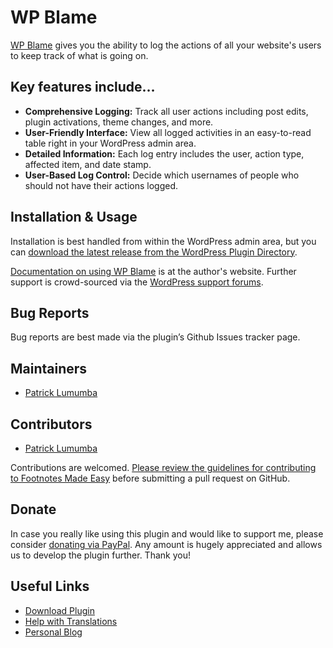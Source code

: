 # WP Blame

[WP Blame](https://wordpress.org/plugins/wp-blame/) gives you the ability to log the actions of all your website's users to keep track of what is going on.

## Key features include…

* **Comprehensive Logging:** Track all user actions including post edits, plugin activations, theme changes, and more.
* **User-Friendly Interface:** View all logged activities in an easy-to-read table right in your WordPress admin area.
* **Detailed Information:** Each log entry includes the user, action type, affected item, and date stamp.
* **User-Based Log Control:** Decide which usernames of people who should not have their actions logged.

## Installation & Usage

Installation is best handled from within the WordPress admin area, but you can [download the latest release from the WordPress Plugin Directory](https://wordpress.org/plugins/wp-blame/).

[Documentation on using WP Blame](https://wpcorner.co/wp-blame) is at the author's website. Further support is crowd-sourced via the [WordPress support forums](https://wordpress.org/support/plugin/wp-blame/).

## Bug Reports

Bug reports are best made via the plugin’s Github Issues tracker page.

## Maintainers

- [Patrick Lumumba](https://github.com/lumumbapl)

## Contributors

- [Patrick Lumumba](https://github.com/lumumbapl)

Contributions are welcomed. [Please review the guidelines for contributing to Footnotes Made Easy](https://github.com/wpcorner/wp-blame/blob/main/CONTRIBUTING.md) before submitting a pull request on GitHub.

## Donate

In case you really like using this plugin and would like to support me, please consider [donating via PayPal](https://wpcorner.co/donate/). Any amount is hugely appreciated and allows us to develop the plugin further. Thank you!

## Useful Links

- [Download Plugin](https://wordpress.org/plugins/wp-blame/)
- [Help with Translations](https://translate.wordpress.org/projects/wp-plugins/wp-blame)
- [Personal Blog](http://www.wpcorner.co)
